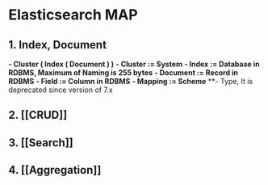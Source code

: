 # Elasticsearch MAP

## 1. Index, Document

**- Cluster ( Index ( Document ) )**
**- Cluster := System**
**- Index := Database in RDBMS, Maximum of Naming is 255 bytes**
**- Document := Record in RDBMS**
**- Field := Column in RDBMS**
**- Mapping := Scheme**
\*\*- Type, It is deprecated since version of 7.x

## 2. [[CRUD]]

## 3. [[Search]]

## 4. [[Aggregation]]
